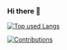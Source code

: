 ### Hi there 👋

[![Top used Langs](https://github-readme-stats.vercel.app/api/top-langs/?username=reitan4742&layout=compact&theme=tokyonight)](https://github.com/reitan4742/)

[![Contributions](https://github-profile-summary-cards.vercel.app/api/cards/profile-details?username=reitan4742&theme=dracula)](https://github.com/reitan4742/)

